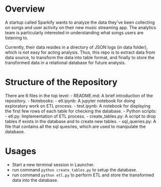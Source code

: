 # Overview
A startup called Sparkify wants to analyze the data they've been collecting on songs and user activity on their new music streaming app. The analytics team is particularly interested in understanding what songs users are listening to. 

Currently, their data resides in a directory of JSON logs (in data folder), which is not easy for acting analysis. Thus, this repo is to extract data from data source, to transform the data into table format, and finally to store the transformed data in a relational database for future analysis.

# Structure of the Repository
There are 6 files in the top level:
    - README.md: A brief introduction of the repository.
    - Notebooks:
        - etl.ipynb: A jupyter notebook for doing exploratory work on ETL process. 
        - test.ipynb: A notebook for displaying the first few rows of each table for checking the database.
    - Python scripts:
        - etl.py: Implementation of ETL process.
        - create_tables.py: A script to drop tables if exists in the database and to create new tables.
        - sql_queries.py: A file that contains all the sql quesries, which are used to manipulate the database. 
    
# Usages
- Start a new terminal session in Launcher.
- run command `python create_tables.py` to setup the database.
- run command `python etl.py` to perform ETL and store the transformed data into the database.